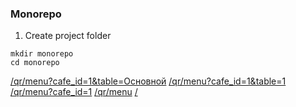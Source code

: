### Monorepo

1. Create project folder
```
mkdir monorepo
cd monorepo
```

<a href="https://prostovkusnovyksa.ru/qr/menu?cafe_id=1&table=Основной">/qr/menu?cafe_id=1&table=Основной</a>
<a href="https://prostovkusnovyksa.ru/qr/menu?cafe_id=1&table=1">/qr/menu?cafe_id=1&table=1</a>
<a href="https://prostovkusnovyksa.ru/qr/menu?cafe_id=1">/qr/menu?cafe_id=1</a>
<a href="https://prostovkusnovyksa.ru/qr/menu">/qr/menu</a>
<a href="https://prostovkusnovyksa.ru">/</a>
